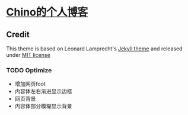 # [Chino的个人博客](http://chinois.me/)

## Credit
This theme is based on Leonard Lamprecht's [Jekyll theme][1] and released under [MIT license](LICENSE)

[1]: https://github.com/leo/leo.github.io

### TODO Optimize
- 增加网页foot
- 内容体左右渐进显示边框
- 网页背景
- 内容体部分模糊显示背景
